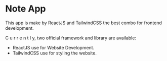# Note App

This  app is make by ReactJS and TailwindCSS the best combo for frontend development.

C u r r e n t l y, two official framework and  library are available:

- ReactJS use for Website Development.
- TailwindCSS use for styling the website.
